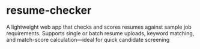 # resume-checker
A lightweight web app that checks and scores resumes against sample job requirements. Supports single or batch resume uploads, keyword matching, and match-score calculation—ideal for quick candidate screening 
